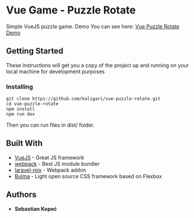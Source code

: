 # Vue Game - Puzzle Rotate

Simple VueJS puzzle game. Demo You can see here: [Vue Puzzle Rotate Demo](http://kaligari.ki.usermd.net/vue-puzzle-rotate/)

## Getting Started

These instructions will get you a copy of the project up and running on your local machine for development purposes

### Installing

```
git clone https://github.com/kaligari/vue-puzzle-rotate.git
cd vue-puzzle-rotate
npm install
npm run dev
```

Then you can run files in dist/ folder.

## Built With

* [VueJS](https://vuejs.org/) - Great JS framework
* [webpack](https://webpack.js.org/) - Best JS module bundler
* [laravel-mix](https://github.com/JeffreyWay/laravel-mix) - Webpack addon
* [Bulma](https://bulma.io) - Light open source CSS framework based on Flexbox

## Authors

* **Sebastian Kopeć**
